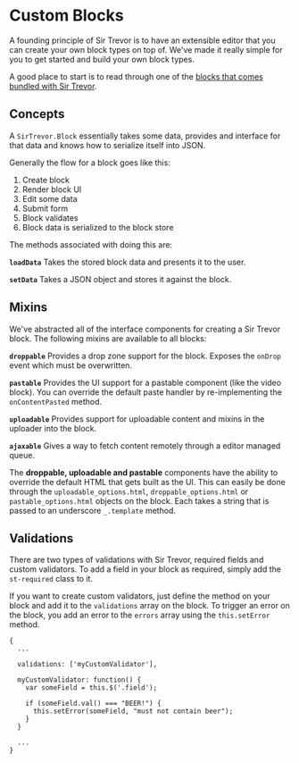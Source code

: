 <a name="4"></a>
# Custom Blocks

A founding principle of Sir Trevor is to have an extensible editor that you can create your own block types on top of. We've made it really simple for you to get started and build your own block types.

A good place to start is to read through one of the [blocks that comes bundled with Sir Trevor](https://github.com/madebymany/sir-trevor-js/tree/master/src/blocks).

<a name="4-1"></a>
## Concepts

A `SirTrevor.Block` essentially takes some data, provides and interface for that data and knows how to serialize itself into JSON.

Generally the flow for a block goes like this:

1. Create block
2. Render block UI
3. Edit some data
4. Submit form
5. Block validates
6. Block data is serialized to the block store

The methods associated with doing this are:

**`loadData`**
Takes the stored block data and presents it to the user.

**`setData`**
Takes a JSON object and stores it against the block.

<a name="4-2"></a>
## Mixins

We've abstracted all of the interface components for creating a Sir Trevor block. The following mixins are available to all blocks:

**`droppable`**
Provides a drop zone support for the block. Exposes the `onDrop` event which must be overwritten.

**`pastable`**
Provides the UI support for a pastable component (like the video block). You can override the default paste handler by re-implementing the `onContentPasted` method.

**`uploadable`**
Provides support for uploadable content and mixins in the uploader into the block.

**`ajaxable`**
Gives a way to fetch content remotely through a editor managed queue.

The **droppable, uploadable and pastable** components have the ability to override the default HTML that gets built as the UI. This can easily be done through the `uploadable_options.html`, `droppable_options.html` or `pastable_options.html` objects on the block. Each takes a string that is passed to an underscore `_.template` method.

<a name="4-3"></a>
## Validations

There are two types of validations with Sir Trevor, required fields and custom validators. To add a field in your block as required, simply add the `st-required` class to it.

If you want to create custom validators, just define the method on your block and add it to the `validations` array on the block. To trigger an error on the block, you add an error to the `errors` array using the `this.setError` method.

    {
      ...

      validations: ['myCustomValidator'],

      myCustomValidator: function() {
        var someField = this.$('.field');

        if (someField.val() === "BEER!") {
          this.setError(someField, "must not contain beer");
        }
      }

      ...
    }


